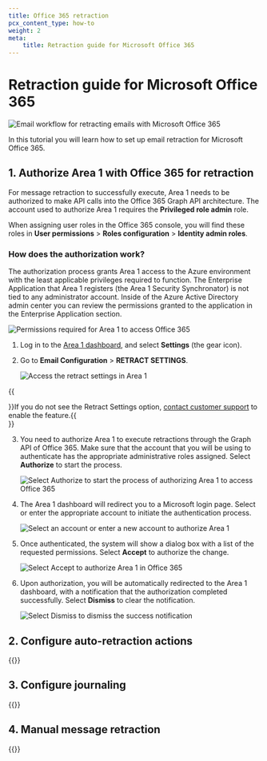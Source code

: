 ```yaml
---
title: Office 365 retraction
pcx_content_type: how-to
weight: 2
meta:
    title: Retraction guide for Microsoft Office 365
---
```


# Retraction guide for Microsoft Office 365

![Email workflow for retracting emails with Microsoft Office 365](/email-security/static/email-retraction/o365/opening_img-o365-retraction.png)

In this tutorial you will learn how to set up email retraction for Microsoft Office 365.

## 1. Authorize Area 1 with Office 365 for retraction

For message retraction to successfully execute, Area 1 needs to be authorized to make API calls into the Office 365 Graph API architecture. The account used to authorize Area 1 requires the **Privileged role admin** role.

When assigning user roles in the Office 365 console, you will find these roles in **User permissions** > **Roles configuration** > **Identity admin roles**.

### How does the authorization work?

The authorization process grants Area 1 access to the Azure environment with the least applicable privileges required to function. The Enterprise Application that Area 1 registers (the Area 1 Security Synchronator) is not tied to any administrator account. Inside of the Azure Active Directory admin center you can review the permissions granted to the application in the Enterprise Application section.

![Permissions required for Area 1 to access Office 365](/email-security/static/email-retraction/o365/area1-synchronator.png)

1. Log in to the [Area 1 dashboard](https://horizon.area1security.com/), and select **Settings** (the gear icon).

2. Go to **Email Configuration** > **RETRACT SETTINGS**.

    ![Access the retract settings in Area 1](/email-security/static/email-retraction/o365/step2-retract-settings.png)

{{<Aside type="note">}}If you do not see the Retract Settings option, [contact customer support](/support/troubleshooting/general-troubleshooting/contacting-cloudflare-support/) to enable the feature.{{</Aside>}}

3. You need to authorize Area 1 to execute retractions through the Graph API of Office 365. Make sure that the account that you will be using to authenticate has the appropriate administrative roles assigned. Select **Authorize** to start the process.

    ![Select Authorize to start the process of authorizing Area 1 to access Office 365](/email-security/static/email-retraction/o365/step3-authorize-o365.png)

4. The Area 1 dashboard will redirect you to a Microsoft login page. Select or enter the appropriate account to initiate the authentication process.

    ![Select an account or enter a new account to authorize Area 1](/email-security/static/email-retraction/o365/step4-authorize-login.png)

5. Once authenticated, the system will show a dialog box with a list of the requested permissions. Select **Accept** to authorize the change.

    ![Select Accept to authorize Area 1 in Office 365](/email-security/static/email-retraction/o365/step5-authorize.png)

6. Upon authorization, you will be automatically redirected to the Area 1 dashboard, with a notification that the authorization completed successfully. Select **Dismiss** to clear the notification.

    ![Select Dismiss to dismiss the success notification](/email-security/static/email-retraction/o365/step6-dismiss.png)

## 2. Configure auto-retraction actions

{{<render file="_auto-retraction.md">}}

## 3. Configure journaling

{{<render file="_journaling-connector.md">}}

## 4. Manual message retraction

{{<render file="_manual-retraction.md">}}